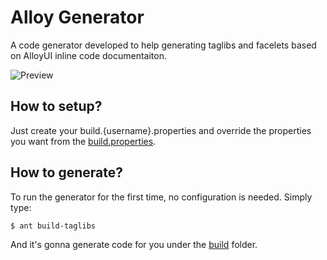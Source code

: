 # Alloy Generator

A code generator developed to help generating taglibs and facelets based on AlloyUI inline code documentaiton.

![Preview](http://s17.postimg.org/4a9rf4nq7/Screen_Shot_2013_12_23_at_8_32_57_PM.png)


## How to setup?

Just create your build.{username}.properties and override the properties you want from the [build.properties](build.properties).

## How to generate?

To run the generator for the first time, no configuration is needed. Simply type:

```sh
$ ant build-taglibs
```

And it's gonna generate code for you under the [build](build) folder.
